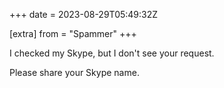 +++
date = 2023-08-29T05:49:32Z

[extra]
from = "Spammer"
+++

I checked my Skype, but I don't see your request.

Please share your Skype name.
